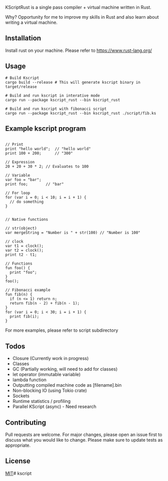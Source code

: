 KScriptRust is a single pass compiler + virtual machine written in Rust.

Why? Opportunity for me to improve my skills in Rust and also learn about writing a virtual machine.

## Installation
Install rust on your machine. Please refer to  https://www.rust-lang.org/

## Usage
```shell
# Build Kscript 
cargo build --release # This will generate kscript binary in target/release

# Build and run kscript in interative mode
cargo run --package kscript_rust --bin kscript_rust 

# Build and run kscript with fibonacci script
cargo run --package kscript_rust --bin kscript_rust ./script/fib.ks
```

## Example kscript program
```shell

// Print 
print "hello world";  // "hello world"
print 100 + 200;      // "300"

// Expression
20 + 20 + 30 * 2; // Evaluates to 100

// Variable
var foo = "bar";
print foo;        // "bar"

// For loop
for (var i = 0; i < 10; i = i + 1) {
  // do something
}


// Native functions

// str(object)
var mergeString = "Number is " + str(100) // "Number is 100"

// clock
var t1 = clock();
var t2 = clock();
print t2 - t1;

// Functions
fun foo() {
  print "foo";
}
foo();

// Fibonacci example
fun fib(n) {
  if (n <= 1) return n;
  return fib(n - 2) + fib(n - 1);
}
for (var i = 0; i < 30; i = i + 1) {
  print fib(i);
}

```
For more examples, please refer to script subdirectory

## Todos
- Closure (Currently work in progress)
- Classes
- GC (Partially working, will need to add for classes)
- let operator (immutable variable)
- lambda function
- Outputting compiled machine code as [filename].bin
- Non-blocking IO (using Tokio crate) 
- Sockets
- Runtime statistics / profiling 
- Parallel KScript (async) - Need research

## Contributing
Pull requests are welcome. For major changes, please open an issue first to discuss what you would like to change.
Please make sure to update tests as appropriate.

## License
[MIT](https://choosealicense.com/licenses/mit/)# kscript
